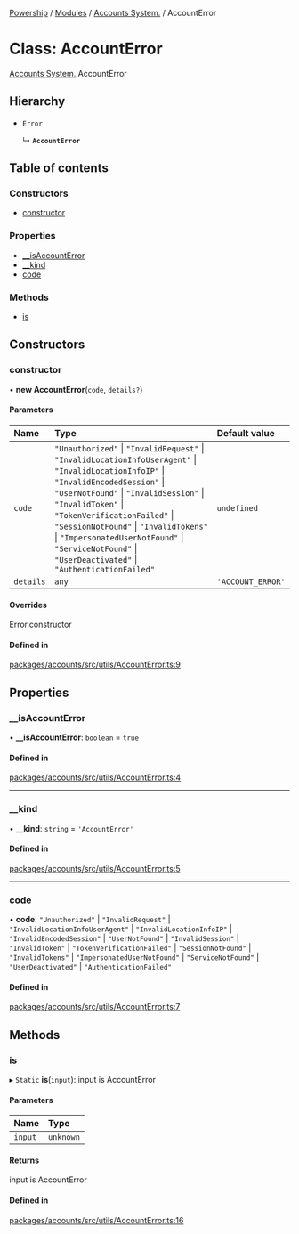 [Powership](../README.md) / [Modules](../modules.md) / [Accounts System.](../modules/Accounts_System_.md) / AccountError

# Class: AccountError

[Accounts System.](../modules/Accounts_System_.md).AccountError

## Hierarchy

- `Error`

  ↳ **`AccountError`**

## Table of contents

### Constructors

- [constructor](Accounts_System_.AccountError.md#constructor)

### Properties

- [\_\_isAccountError](Accounts_System_.AccountError.md#__isaccounterror)
- [\_\_kind](Accounts_System_.AccountError.md#__kind)
- [code](Accounts_System_.AccountError.md#code)

### Methods

- [is](Accounts_System_.AccountError.md#is)

## Constructors

### constructor

• **new AccountError**(`code`, `details?`)

#### Parameters

| Name | Type | Default value |
| :------ | :------ | :------ |
| `code` | ``"Unauthorized"`` \| ``"InvalidRequest"`` \| ``"InvalidLocationInfoUserAgent"`` \| ``"InvalidLocationInfoIP"`` \| ``"InvalidEncodedSession"`` \| ``"UserNotFound"`` \| ``"InvalidSession"`` \| ``"InvalidToken"`` \| ``"TokenVerificationFailed"`` \| ``"SessionNotFound"`` \| ``"InvalidTokens"`` \| ``"ImpersonatedUserNotFound"`` \| ``"ServiceNotFound"`` \| ``"UserDeactivated"`` \| ``"AuthenticationFailed"`` | `undefined` |
| `details` | `any` | `'ACCOUNT_ERROR'` |

#### Overrides

Error.constructor

#### Defined in

[packages/accounts/src/utils/AccountError.ts:9](https://github.com/antoniopresto/powership/blob/2672a73/packages/accounts/src/utils/AccountError.ts#L9)

## Properties

### \_\_isAccountError

• **\_\_isAccountError**: `boolean` = `true`

#### Defined in

[packages/accounts/src/utils/AccountError.ts:4](https://github.com/antoniopresto/powership/blob/2672a73/packages/accounts/src/utils/AccountError.ts#L4)

___

### \_\_kind

• **\_\_kind**: `string` = `'AccountError'`

#### Defined in

[packages/accounts/src/utils/AccountError.ts:5](https://github.com/antoniopresto/powership/blob/2672a73/packages/accounts/src/utils/AccountError.ts#L5)

___

### code

• **code**: ``"Unauthorized"`` \| ``"InvalidRequest"`` \| ``"InvalidLocationInfoUserAgent"`` \| ``"InvalidLocationInfoIP"`` \| ``"InvalidEncodedSession"`` \| ``"UserNotFound"`` \| ``"InvalidSession"`` \| ``"InvalidToken"`` \| ``"TokenVerificationFailed"`` \| ``"SessionNotFound"`` \| ``"InvalidTokens"`` \| ``"ImpersonatedUserNotFound"`` \| ``"ServiceNotFound"`` \| ``"UserDeactivated"`` \| ``"AuthenticationFailed"``

#### Defined in

[packages/accounts/src/utils/AccountError.ts:7](https://github.com/antoniopresto/powership/blob/2672a73/packages/accounts/src/utils/AccountError.ts#L7)

## Methods

### is

▸ `Static` **is**(`input`): input is AccountError

#### Parameters

| Name | Type |
| :------ | :------ |
| `input` | `unknown` |

#### Returns

input is AccountError

#### Defined in

[packages/accounts/src/utils/AccountError.ts:16](https://github.com/antoniopresto/powership/blob/2672a73/packages/accounts/src/utils/AccountError.ts#L16)
